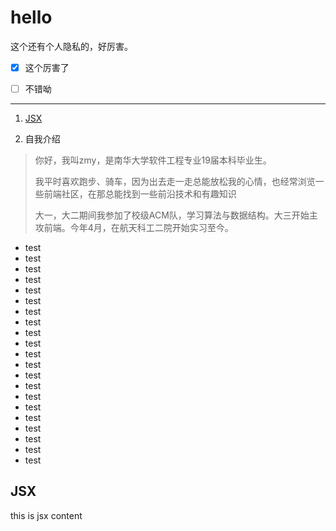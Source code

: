 # hello
这个还有个人隐私的，好厉害。


- [x] 这个厉害了
- [ ] 不错呦


---

1. [JSX](#jsx)




1. 自我介绍
> 你好，我叫zmy，是南华大学软件工程专业19届本科毕业生。
>
> 我平时喜欢跑步、骑车，因为出去走一走总能放松我的心情，也经常浏览一些前端社区，在那总能找到一些前沿技术和有趣知识
>
> 大一，大二期间我参加了校级ACM队，学习算法与数据结构。大三开始主攻前端。今年4月，在航天科工二院开始实习至今。


- test
- test
- test
- test
- test
- test
- test
- test
- test
- test
- test
- test
- test
- test
- test
- test
- test
- test
- test
- test
- test


## JSX

this is jsx content
